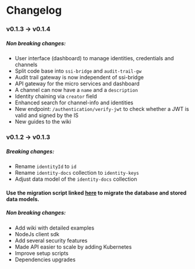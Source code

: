 # Changelog

### v0.1.3 -> v0.1.4

##### Non breaking changes:

- User interface (dashboard) to manage identities, credentials and channels
- Split code base into `ssi-bridge` and `audit-trail-gw`
- Audit trail gateway is now independent of ssi-bridge
- API gateway for the micro services and dashboard
- A channel can now have a `name` and a `description`
- Identity chaining via `creator` field
- Enhanced search for channel-info and identities
- New endpoint: `/authentication/verify-jwt` to check whether a JWT is valid and signed by the IS
- New guides to the wiki

### v0.1.2 -> v0.1.3

##### Breaking changes:
- Rename `identityId` to `id`
- Rename `identity-docs` collection to `identity-keys`
- Adjust data model of the `identity-docs` collection
 
#### __Use the migration script linked [here](./MIGRATION.md) to migrate the database and stored data models.__

##### Non breaking changes:
- Add wiki with detailed examples
- NodeJs client sdk
- Add several security features
- Made API easier to scale by adding Kubernetes
- Improve setup scripts
- Dependencies upgrades

